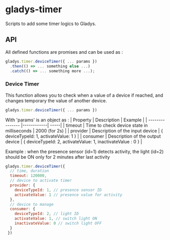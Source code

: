 # gladys-timer
Scripts to add some timer logics to Gladys.

## API
All defined functions are promises and can be used as :
```javascript
gladys.timer.deviceTimer({ ... params })
  .then(() => ... something else ...) 
  .catch(() => ... something more ...); 
```

### Device Timer
This function allows you to check when a value of a device if reached, and changes temporary the value of another device.

```javascript
gladys.timer.deviceTimer({ ... params })
```

With 'params' is an object as :
| Property        | Description           | Example  |
| --------------- |------------| -----|
| timeout         | Time to check device state in milliseconds | 2000 (for 2s) |
| provider        | Description of the input device            | { deviceTypeId: 1, activateValue: 1 } |
| consumer        | Description of the output device           | { deviceTypeId: 2, activateValue: 1, inactivateValue : 0 } |

Example : when the presence sensor (id=1) detects activity, the light (id=2) should be ON only for 2 minutes after last activity

```javascript
gladys.timer.deviceTimer({
  // time, duration 
  timeout: 120000,
  // device to activate timer
  provider: {
    deviceTypeId: 1, // presence sensor ID
    activateValue: 1 // presence value for activity
  },
  // device to manage
  consumer: {
    deviceTypeId: 2, // light ID
    activateValue: 1, // switch light ON
    inactivateValue: 0 // switch light OFF
  }
 }) 
```